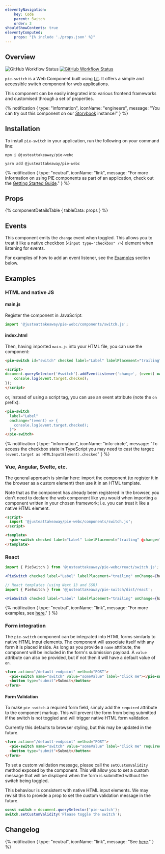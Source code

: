 ```yaml
---
eleventyNavigation:
    key: Code
    parent: Switch
    order: 3
shouldShowContents: true
eleventyComputed:
    props: "{% include './props.json' %}"
---
```


## Overview

<p>
  <a href="https://www.npmjs.com/@justeattakeaway/pie-switch" style="text-decoration: none">
    <img alt="GitHub Workflow Status" src="https://img.shields.io/npm/v/@justeattakeaway/pie-switch.svg?label=pie-switch">
  </a>

  <a href="https://www.npmjs.com/package/@justeattakeaway/pie-webc">
    <img alt="GitHub Workflow Status" src="https://img.shields.io/npm/v/@justeattakeaway/pie-webc.svg?label=pie-webc">
  </a>
</p>

`pie-switch` is a Web Component built using [Lit](https://lit.dev/). It offers a simple and accessible switch component for web applications.

This component can be easily integrated into various frontend frameworks and customised through a set of properties.

{% notification {
  type: "information",
  iconName: "engineers",
  message: "You can try out this component on our [Storybook](https://webc.pie.design/?path=/story/switch) instance!"
} %}

## Installation

To install `pie-switch` in your application, run the following on your command line:

```shell
npm i @justeattakeaway/pie-webc
```

```shell
yarn add @justeattakeaway/pie-webc
```

{% notification {
  type: "neutral",
  iconName: "link",
  message: "For more information on using PIE components as part of an application, check out the [Getting Started Guide](https://github.com/justeattakeaway/pie/wiki/Getting-started-with-PIE-Web-Components)."
} %}

## Props

{% componentDetailsTable {
  tableData: props
} %}

## Events

This component emits the `change` event when toggled. This allows you to treat it like a native checkbox (`<input type="checkbox" />`) element when listening for events.

For examples of how to add an event listener, see the [Examples](#examples) section below.

## Examples

### HTML and native JS

#### main.js

Register the component in JavaScript:
```js
import '@justeattakeaway/pie-webc/components/switch.js';
```

#### index.html
Then, having imported `main.js` into your HTML file, you can use the component:
```html
<pie-switch id="switch" checked label="Label" labelPlacement="trailing"></pie-switch>

<script>
document.querySelector('#switch').addEventListener('change', (event) => {
    console.log(event.target.checked);
});
</script>
```

or, instead of using a script tag, you can use an event attribute (note the `on` prefix):

```html
<pie-switch
  label="Label"
  onchange="(event) => {
    console.log(event.target.checked);
  }">
</pie-switch>
```

{% notification {
  type: "information",
  iconName: "info-circle",
  message: "To access the checkbox state in TypeScript you may need to cast the target: `(event.target as HTMLInputElement).checked`"
} %}

### Vue, Angular, Svelte, etc.

The general approach is similar here: import the component (to register it in the browser as a custom element) then use it in an HTML template.

Note that as the component has already been registered in the browser, you don't need to declare the web component like you would when importing a component written in your chosen framework; i.e. you can treat it like a native HTML element.

```html
<script>
  import '@justeattakeaway/pie-webc/components/switch.js';
</script>

<template>
  <pie-switch checked label="Label" labelPlacement="trailing" @change="handleChange"></pie-switch>
</template>
```

### React
```jsx
import { PieSwitch } from '@justeattakeaway/pie-webc/react/switch.js';

<PieSwitch checked label="Label" labelPlacement="trailing" onChange={handleChange}></PieSwitch>
```

```jsx
// React templates (using Next 13 and SSR)
import { PieSwitch } from '@justeattakeaway/pie-switch/dist/react';

<PieSwitch checked label="Label" labelPlacement="trailing" onChange={handleChange}></PieSwitch>
```

{% notification {
  type: "neutral",
  iconName: "link",
  message: "For more examples, see [here](https://github.com/justeattakeaway/pie-aperture/tree/main)."
} %}

### Form integration
The `pie-switch` component can be integrated into HTML forms similarly to native HTML input elements. The component will associate itself with any form it is placed inside. As long as you provide a `name` attribute, the component will be included in the form's submission payload. A `value` attribute can also be provided, but if not then it will have a default value of `on`.

```html
<form action="/default-endpoint" method="POST">
  <pie-switch name="switch" value="someValue" label="Click me"></pie-switch>
  <button type="submit">Submit</button>
</form>
```

#### Form Validation
To make `pie-switch` a required form field, simply add the `required` attribute to the component markup. This will prevent the form from being submitted if the switch is not toggled and will trigger native HTML form validation.

Currently this defaults to browser styling, but this may be updated in the future.

```html
<form action="/default-endpoint" method="POST">
  <pie-switch name="switch" value="someValue" label="Click me" required></pie-switch>
  <button type="submit">Submit</button>
</form>
```

To set a custom validation message, please call the `setCustomValidity` method exposed by the component. This will allow you to set a custom message that will be displayed when the form is submitted without the switch being toggled.

This behaviour is consistent with native HTML input elements. We may revisit this to provide a prop to set the custom validation message in the future.

```js
const switch = document.querySelector('pie-switch');
switch.setCustomValidity('Please toggle the switch');
```

## Changelog

{% notification {
  type: "neutral",
  iconName: "link",
  message: "See [here](https://github.com/justeattakeaway/pie/blob/main/packages/components/pie-switch/CHANGELOG.md)."
} %}
